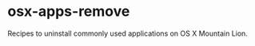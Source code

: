 osx-apps-remove
===============
Recipes to uninstall commonly used applications on OS X Mountain Lion.
